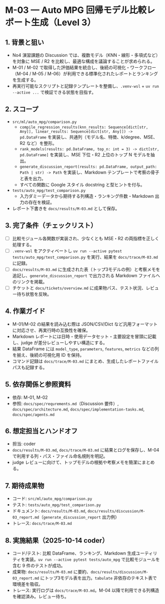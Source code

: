 # M-03 — Auto MPG 回帰モデル比較レポート生成（Level 3）

## 1. 背景と狙い
- No4 演習課題の Discussion では、複数モデル（KNN・線形・多項式など）を対象に MSE / R2 を比較し、最適な構成を議論することが求められる。
- M-01 / M-02 で取得した評価結果を統合し、後続の可視化・ワークフロー（M-04 / M-05 / M-06）が利用できる標準化されたレポートとランキングを生成する。
- 再実行可能なスクリプトと記録テンプレートを整備し、`.venv-wsl` + `uv run --active ...` で検証できる状態を目指す。

## 2. スコープ
- `src/ml/auto_mpg/comparison.py`
  - `compile_regression_results(knn_results: Sequence[dict[str, Any]], linear_results: Sequence[dict[str, Any]]) -> pd.DataFrame` を実装し、共通列（モデル名、特徴、k/degree、MSE、R2 など）を整形。
  - `rank_models(results: pd.DataFrame, top_n: int = 3) -> dict[str, pd.DataFrame]` を実装し、MSE 下位・R2 上位のトップ N モデルを抽出。
  - `generate_discussion_report(results: pd.DataFrame, output_path: Path | str) -> Path` を実装し、Markdown テンプレートで考察の骨子と表を出力。
  - すべての関数に Google スタイル docstring と型ヒントを付与。
- `tests/auto_mpg/test_comparison.py`
  - 入力ダミーデータから期待する列構造・ランキング件数・Markdown 出力の存在を検証。
- レポート下書きを `docs/results/M-03.md` として保存。

## 3. 完了条件（チェックリスト）
- [ ] 比較モジュール各関数が実装され、少なくとも MSE・R2 の両指標を正しく処理する。
- [ ] `.venv-wsl` をアクティベートし `uv run --active pytest tests/auto_mpg/test_comparison.py` を実行、結果を `docs/trace/M-03.md` に記録。
- [ ] `docs/results/M-03.md` に生成された表（トップ3モデルの例）と考察メモを追記し、`generate_discussion_report` で出力される Markdown ファイルへのリンクを掲載。
- [ ] チケットと `docs/tickets/overview.md` に成果物パス、テスト状況、レビュー待ち状態を反映。

## 4. 作業ガイド
- M-01/M-02 の結果を読み込む際は JSON/CSV/Dict など汎用フォーマットに対応させ、再実行時の互換性を確保。
- Markdown レポートには日時・使用データセット・主要設定を冒頭に記載し、judge が差分レビューしやすい構造にする。
- 結果 DataFrame には `model_type`, `parameters`, `features`, `metrics` などの列を揃え、後続の可視化用 ID を保持。
- コマンド記録は `docs/trace/M-03.md` にまとめ、生成したレポートファイルパスも記録する。

## 5. 依存関係と参照資料
- 依存: M-01, M-02
- 参照: `docs/spec/requrements.md`（Discussion 要件）, `docs/spec/architecture.md`, `docs/spec/implementation-tasks.md`, `docs/spec/agents.md`

## 6. 想定担当とハンドオフ
- 担当: coder
- `docs/results/M-03.md`, `docs/trace/M-03.md` に結果とログを保存し、M-04 で利用する列・パス・ファイル命名規則を明記。
- judge レビューに向けて、トップモデルの根拠や考察メモを簡潔にまとめる。

## 7. 期待成果物
- コード: `src/ml/auto_mpg/comparison.py`
- テスト: `tests/auto_mpg/test_comparison.py`
- ドキュメント: `docs/results/M-03.md`, `docs/results/discussion/M-03_report.md`（`generate_discussion_report` 出力例）
- トレース: `docs/trace/M-03.md`

## 8. 実施結果（2025-10-14 coder）
- コード/テスト: 比較 DataFrame、ランキング、Markdown 生成ユーティリティを実装。`uv run --active pytest tests/auto_mpg` で比較モジュールを含む 9 件のテストが成功。
- 成果物: `docs/results/M-03.md` に要約、`docs/results/discussion/M-03_report.md` にトップ3モデル表を出力。`tabulate` 非依存のテキスト表で環境差を吸収。
- トレース: 実行ログは `docs/trace/M-03.md`。M-04 以降で利用できる列構造を確認済み。レビュー待ち。
